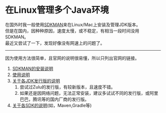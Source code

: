 # 在Linux管理多个Java环境

在国外时我一般使用[SDKMAN](https://sdkman.io/)来在Linux/Mac上安装及管理JDK版本。  
但是在国内，因种种原因，速度太慢，或不稳定，有相当一段时间没用SDKMAN。  
最近又尝试了一下，发现好像没有网速上的问题了。

----

因为使用方法很简单，且官网的说明很易懂，所以只列出官网的链接。

1. [SDKMAN的安装说明](https://sdkman.io/install)
2. [使用说明](https://sdkman.io/usage)
3. [关于各JDK发行版的说明](https://sdkman.io/jdks)
   1. 尝试过Zulu的发行版，有较新版本，且速度不错。
   2. 如果还是因网络问题，无法正常安装，建议多试试不同的发行版，或阿里巴巴，腾讯等的国内厂商的发行版。
4. [关于各SDK的说明](https://sdkman.io/sdks)(如，Maven,Gradle等)
